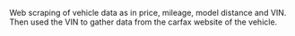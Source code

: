 Web scraping of vehicle data as in price, mileage, model distance and VIN. Then used the VIN to gather data from the carfax website of the vehicle.
